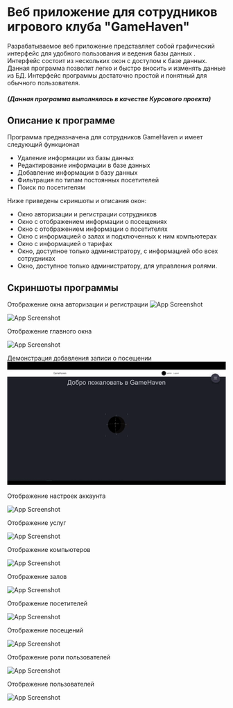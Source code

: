 # Веб приложение для сотрудников игрового клуба "GameHaven"
Разрабатываемое веб приложение представляет собой графический интерфейс для удобного пользования и ведения базы данных . Интерфейс состоит из нескольких окон с доступом к базе данных. Данная программа позволит легко и быстро вносить и изменять данные из БД. Интерфейс программы достаточно простой и понятный для обычного пользователя.
##### (Данная программа выполнялась в качестве Курсового проекта)
## Описание к программе 
Программа предназначена для сотрудников GameHaven и имеет следующий функционал

- Удаление информации из базы данных
- Редактирование информации в базе данных
- Добавление информации в базу данных
- Фильтрация по типам постоянных посетителей
- Поиск по посетителям

Ниже приведены скриншоты и описания окон:

- Окно авторизации и регистрации сотрудников
- Окно с отображением информации о посещениях
- Окно с отображением информации о посетителях
- Окно с информацией о залах и подключенных к ним компьютерах
- Окно с информацией о тарифах
- Окно, доступное только администратору, с информацией обо всех сотрудниках
- Окно, доступное только администратору, для управления ролями.
## Скриншоты программы

Отображение окна авторизации и регистрации
![App Screenshot](https://sun9-68.userapi.com/impg/CTFFkDRuMs5ChS6CjojwVrGOjROaE4z5mPzWWw/3aGPK03yfqg.jpg?size=1914x963&quality=96&sign=e17eeed5915a21ff92ea573647d4a780&type=album)

![App Screenshot](https://sun9-7.userapi.com/impg/ZD2Oimuxaz0XCJ6-5eWAkz8Xiy75Y2pcP8f6MQ/nVfHDZ6kf34.jpg?size=1920x966&quality=96&sign=66a281f5e49b8df544b29779d7744ab8&type=album)

Отображение главного окна

![App Screenshot](https://sun9-22.userapi.com/impg/nyuL0zoIhzDb7HigzCeN5f5sLdzbv0f0-b-3Hw/hOGSQPYJX9M.jpg?size=1922x966&quality=96&sign=5df7775cd60eda2d6a2234be0633fa6b&type=album)

Демонстрация добавления записи о посещении
![](https://github.com/DeadIord/GameHaven/blob/master/2023-02-26%2013-01-34.gif)

Отображение настроек аккаунта

![App Screenshot](https://sun9-4.userapi.com/impg/ICgsWOvEzMRF8QoWnwFwv2rjIfw-0qTYsXQDTg/iX9oU_5upEU.jpg?size=1921x978&quality=96&sign=6624fdeea8b96d0e429846ba95cb313f&type=album)

Отображение услуг

![App Screenshot](https://sun9-41.userapi.com/impg/5j2Mufi7X5GzN6aLNalnnpTICvC_FvTAtNSPMQ/xnleJwzq1S4.jpg?size=1905x969&quality=96&sign=6fc27f7bdb4195ca7915bafecdbe864d&type=album)

Отображение компьютеров

![App Screenshot](https://sun9-1.userapi.com/impg/uB3ZJrqlxk1pXtuocyfP75_sG5KCpkDxsfqz-w/w-rX718WXLQ.jpg?size=1895x958&quality=96&sign=3d3693c302e6078b023f1e94efae0914&type=album)

Отображение залов

![App Screenshot](https://sun9-79.userapi.com/impg/EqcnOjiAXAiEobeQiaN9DBi748DXhn_9S_jiSA/uBMxag7nEu0.jpg?size=1900x964&quality=96&sign=ea344304fd2d0ad0a00477a3e6d663a9&type=album)

Отображение посетителей

![App Screenshot](https://sun9-78.userapi.com/impg/E4osnym5Ao-7XkkZOcBGPetgKbZskoeSoKqTBQ/tfimnX3b3YY.jpg?size=1898x969&quality=96&sign=43e5c5182f13b38a901653913f6aafcd&type=album)

Отображение посещений

![App Screenshot](https://sun9-13.userapi.com/impg/B0Sth8CO5OSynhuWh6dSkp75ZonrI7XRiRCtsw/i9Z662fCKYE.jpg?size=1917x953&quality=96&sign=c53272fdbe54e5efe1ab156226cbf5c6&type=album)

Отображение роли пользователей

![App Screenshot](https://sun9-49.userapi.com/impg/vtc2nHhuyCKLynXt0sYCwPe7EmDLbnDalcbh6Q/-FYSsM_EoDY.jpg?size=1910x940&quality=96&sign=41f2410fccd2ec0de4e6d365855611dd&type=album)

Отображение пользователей

![App Screenshot](https://sun9-4.userapi.com/impg/kLeMwh4_3gIOTyhQg49Jc5hPJD-EWSOmml5wIg/Oc3-nPcG5dg.jpg?size=1919x957&quality=96&sign=f210acd79f951feed1e5c9754d7142c8&type=album)


